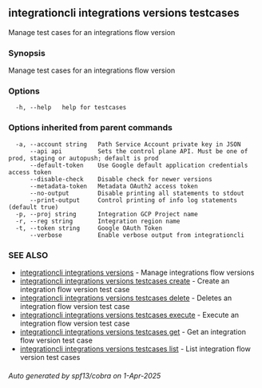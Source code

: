 ## integrationcli integrations versions testcases

Manage test cases for an integrations flow version

### Synopsis

Manage test cases for an integrations flow version

### Options

```
  -h, --help   help for testcases
```

### Options inherited from parent commands

```
  -a, --account string   Path Service Account private key in JSON
      --api api          Sets the control plane API. Must be one of prod, staging or autopush; default is prod
      --default-token    Use Google default application credentials access token
      --disable-check    Disable check for newer versions
      --metadata-token   Metadata OAuth2 access token
      --no-output        Disable printing all statements to stdout
      --print-output     Control printing of info log statements (default true)
  -p, --proj string      Integration GCP Project name
  -r, --reg string       Integration region name
  -t, --token string     Google OAuth Token
      --verbose          Enable verbose output from integrationcli
```

### SEE ALSO

* [integrationcli integrations versions](integrationcli_integrations_versions.md)	 - Manage integrations flow versions
* [integrationcli integrations versions testcases create](integrationcli_integrations_versions_testcases_create.md)	 - Create an integration flow version test case
* [integrationcli integrations versions testcases delete](integrationcli_integrations_versions_testcases_delete.md)	 - Deletes an integration flow version test case
* [integrationcli integrations versions testcases execute](integrationcli_integrations_versions_testcases_execute.md)	 - Execute an integration flow version test case
* [integrationcli integrations versions testcases get](integrationcli_integrations_versions_testcases_get.md)	 - Get an integration flow version test case
* [integrationcli integrations versions testcases list](integrationcli_integrations_versions_testcases_list.md)	 - List integration flow version test cases

###### Auto generated by spf13/cobra on 1-Apr-2025
